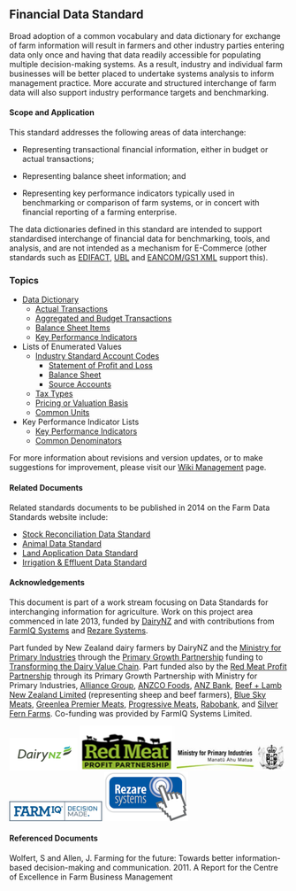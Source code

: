 ## Financial Data Standard

Broad adoption of a common vocabulary and data dictionary for exchange of farm information will result in farmers and other industry parties entering data only once and having that data readily accessible for populating multiple decision-making systems. As a result, industry and individual farm businesses will be better placed to undertake systems analysis to inform management practice. More accurate and structured interchange of farm data will also support industry performance targets and benchmarking.

#### Scope and Application

This standard addresses the following areas of data interchange:

* Representing transactional financial information, either in budget or actual transactions;

* Representing balance sheet information; and

* Representing key performance indicators typically used in benchmarking or comparison of farm systems, or in concert with financial reporting of a farming enterprise.

The data dictionaries defined in this standard are intended to support standardised interchange of financial data for benchmarking, tools, and analysis, and are not intended as a mechanism for E-Commerce (other standards such as [EDIFACT](FDS_Definitions-and-Abbreviations_Interpretation.md#Definitions-and-Abbreviations), [UBL](FDS_Definitions-and-Abbreviations_Interpretation.md#Definitions-and-Abbreviations) and [EANCOM/GS1 XML](FDS_Definitions-and-Abbreviations_Interpretation.md#Definitions-and-Abbreviations) support this).

### Topics

* [Data Dictionary](FDS_Data-Dictionary.md)
  * [Actual Transactions](FDS_Data-Dictionary.md#Actual-Transactions)
  * [Aggregated and Budget Transactions](FDS_Data-Dictionary.md#Aggregated-and-Budget-Transactions)
  * [Balance Sheet Items](FDS_Data-Dictionary.md#Balance-Sheet-Items)
  * [Key Performance Indicators](FDS_Data-Dictionary.md#Key-Performance-Indicators)
* Lists of Enumerated Values
  * [Industry Standard Account Codes](FDS_Industry-Standard-Account-Codes.md)
    * [Statement of Profit and Loss](FDS_Industry-Standard-Account-Codes.md#Statement-of-Profit-and-Loss)
    * [Balance Sheet](FDS_Industry-Standard-Account-Codes.md#Balance-Sheet)
    * [Source Accounts](FDS_Industry-Standard-Account-Codes.md#Source-Accounts)
  * [Tax Types](FDS_Lists-of-Enumerated-Values.md#Tax-Types)
  * [Pricing or Valuation Basis](FDS_Lists-of-Enumerated-Values.md#Pricing-or-Valuation-Basis)
  * [Common Units](FDS_Lists-of-Enumerated-Values.md#Common-Units)
* Key Performance Indicator Lists
  * [Key Performance Indicators](FDS_Key-Performance-Indicator-Lists.md#Key-Performance-Indicators)
  * [Common Denominators](FDS_Key-Performance-Indicator-Lists.md#Common-Denominators)

For more information about revisions and version updates, or to make suggestions for improvement, please visit our [Wiki Management](FDS_Wiki-Management.md) page.

#### Related Documents

Related standards documents to be published in 2014 on the Farm Data Standards website include:
* [Stock Reconciliation Data Standard](https://github.com/Datalinker-Org/Farm-Data-Standards/blob/master/Stock%20Reconciliation/README.md)
* [Animal Data Standard](https://github.com/Datalinker-Org/Farm-Data-Standards/blob/master/Animal%20Data%20Standards/README.md)
* [Land Application Data Standard](https://github.com/Datalinker-Org/Farm-Data-Standards/blob/master/Land%20Application%20Standard/README.md)
* [Irrigation & Effluent Data Standard](https://github.com/Datalinker-Org/Farm-Data-Standards/blob/master/Irrigation%20and%20Effluent/README.md)

#### Acknowledgements

This document is part of a work stream focusing on Data Standards for interchanging information for agriculture. Work on this project area commenced in late 2013, funded by [DairyNZ](https://www.dairynz.co.nz/) and with contributions from [FarmIQ Systems](https://farmiq.co.nz/) and [Rezare Systems](https://www.rezare.co.nz/). 

Part funded by New Zealand dairy farmers by DairyNZ and the [Ministry for Primary Industries](https://www.mpi.govt.nz/) through the [Primary Growth Partnership](https://www.mpi.govt.nz/funding-and-programmes/sustainable-food-and-fibre-futures/primary-growth-partnership/) funding to [Transforming the Dairy Value Chain](https://www.mpi.govt.nz/funding-and-programmes/sustainable-food-and-fibre-futures/primary-growth-partnership/completed-pgp-programmes/transforming-the-dairy-value-chain/). Part funded also by the [Red Meat Profit Partnership](https://www.rmpp.co.nz/) through its Primary Growth Partnership with Ministry for Primary Industries, [Alliance Group](https://www.alliance.co.nz/), [ANZCO Foods](https://anzcofoods.com/), [ANZ Bank](https://www.anz.com.au/personal/), [Beef + Lamb New Zealand Limited](https://beeflambnz.com/) (representing sheep and beef farmers), [Blue Sky Meats](https://bluesky.co.nz/), [Greenlea Premier Meats](https://www.greenlea.co.nz/), [Progressive Meats](https://www.progressivemeats.co.nz/), [Rabobank](https://www.rabobank.com/), and [Silver Fern Farms](https://www.silverfernfarms.com/). Co-funding was provided by FarmIQ Systems Limited.

![DairyNZLogo](https://github.com/Datalinker-Org/Farm-Data-Standards/blob/master/Images/DairyNZ.png)
![RMPPLogo](https://github.com/Datalinker-Org/Farm-Data-Standards/blob/master/Images/RMPP.png)
![MPILogo](https://github.com/Datalinker-Org/Farm-Data-Standards/blob/master/Images/MPI.png)
![FARMIQLogo](https://github.com/Datalinker-Org/Farm-Data-Standards/blob/master/Images/FarmIQ.png)
![RezareSystemsLogo](https://github.com/Datalinker-Org/Farm-Data-Standards/blob/master/Images/RezareSystems.png)

#### Referenced Documents

Wolfert, S and Allen, J. Farming for the future: Towards better information-based decision-making and communication. 2011. A Report for the Centre of Excellence in Farm Business Management
